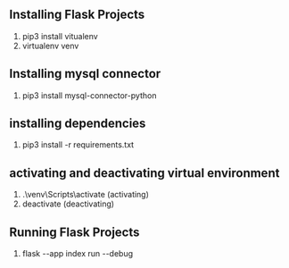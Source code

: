 ## Installing Flask Projects

1. pip3 install vitualenv
2. virtualenv venv

## Installing mysql connector

1. pip3 install mysql-connector-python

## installing dependencies

1. pip3 install -r requirements.txt

## activating and deactivating virtual environment

1. .\venv\Scripts\activate (activating)
2. deactivate (deactivating)


## Running Flask Projects

1. flask --app index run --debug




